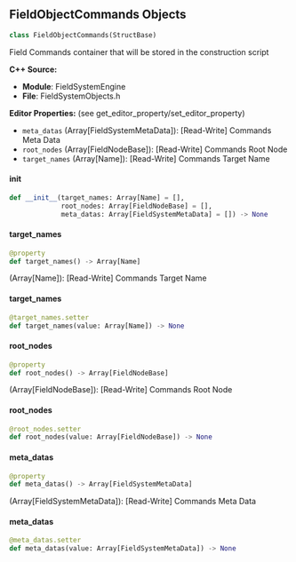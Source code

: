 ## FieldObjectCommands Objects

```python
class FieldObjectCommands(StructBase)
```

Field Commands container that will be stored in the construction script

**C++ Source:**

- **Module**: FieldSystemEngine
- **File**: FieldSystemObjects.h

**Editor Properties:** (see get_editor_property/set_editor_property)

- ``meta_datas`` (Array[FieldSystemMetaData]):  [Read-Write] Commands Meta Data
- ``root_nodes`` (Array[FieldNodeBase]):  [Read-Write] Commands Root Node
- ``target_names`` (Array[Name]):  [Read-Write] Commands Target Name

<a id="unreal.FieldObjectCommands.__init__"></a>

#### __init__

```python
def __init__(target_names: Array[Name] = [],
             root_nodes: Array[FieldNodeBase] = [],
             meta_datas: Array[FieldSystemMetaData] = []) -> None
```

<a id="unreal.FieldObjectCommands.target_names"></a>

#### target_names

```python
@property
def target_names() -> Array[Name]
```

(Array[Name]):  [Read-Write] Commands Target Name

<a id="unreal.FieldObjectCommands.target_names"></a>

#### target_names

```python
@target_names.setter
def target_names(value: Array[Name]) -> None
```

<a id="unreal.FieldObjectCommands.root_nodes"></a>

#### root_nodes

```python
@property
def root_nodes() -> Array[FieldNodeBase]
```

(Array[FieldNodeBase]):  [Read-Write] Commands Root Node

<a id="unreal.FieldObjectCommands.root_nodes"></a>

#### root_nodes

```python
@root_nodes.setter
def root_nodes(value: Array[FieldNodeBase]) -> None
```

<a id="unreal.FieldObjectCommands.meta_datas"></a>

#### meta_datas

```python
@property
def meta_datas() -> Array[FieldSystemMetaData]
```

(Array[FieldSystemMetaData]):  [Read-Write] Commands Meta Data

<a id="unreal.FieldObjectCommands.meta_datas"></a>

#### meta_datas

```python
@meta_datas.setter
def meta_datas(value: Array[FieldSystemMetaData]) -> None
```

<a id="unreal.ChaosBreakingEventRequestSettings"></a>